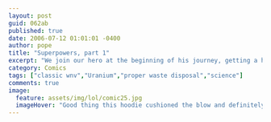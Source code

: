 ```yaml
---
layout: post
guid: 062ab
published: true
date: 2006-07-12 01:01:01 -0400
author: pope
title: "Superpowers, part 1"
excerpt: "We join our hero at the beginning of his journey, getting a heroic concussion. It's a much more efficient method than a radioactive spider, that's for sure."
category: Comics
tags: ["classic wnv","Uranium","proper waste disposal","science"]
comments: true 
image:
  feature: assets/img/lol/comic25.jpg
  imageHover: "Good thing this hoodie cushioned the blow and definitely didn't give me any serious brain damage."
---
```


